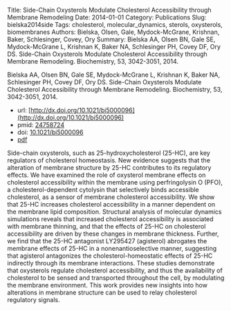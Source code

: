 Title: Side-Chain Oxysterols Modulate Cholesterol Accessibility through Membrane Remodeling
Date: 2014-01-01
Category: Publications
Slug: bielska2014side
Tags: cholesterol, molecular_dynamics, sterols, oxysterols, biomembranes
Authors: Bielska, Olsen, Gale, Mydock-McGrane, Krishnan, Baker, Schlesinger, Covey, Ory
Summary: Bielska AA, Olsen BN, Gale SE, Mydock-McGrane L, Krishnan K, Baker NA, Schlesinger PH, Covey DF, Ory DS. Side-Chain Oxysterols Modulate Cholesterol Accessibility through Membrane Remodeling. Biochemistry, 53, 3042-3051, 2014. 

Bielska AA, Olsen BN, Gale SE, Mydock-McGrane L, Krishnan K, Baker NA, Schlesinger PH, Covey DF, Ory DS. Side-Chain Oxysterols Modulate Cholesterol Accessibility through Membrane Remodeling. Biochemistry, 53, 3042-3051, 2014. 

* url: [http://dx.doi.org/10.1021/bi5000096](http://dx.doi.org/10.1021/bi5000096)
* pmid: [24758724](24758724)
* doi: [10.1021/bi5000096](10.1021/bi5000096)
* [pdf](http://sobolevnrm.github.io/papers/bielska2014side.pdf)

Side-chain oxysterols, such as 25-hydroxycholesterol (25-HC), are key regulators of cholesterol homeostasis. New evidence suggests that the alteration of membrane structure by 25-HC contributes to its regulatory effects. We have examined the role of oxysterol membrane effects on cholesterol accessibility within the membrane using perfringolysin O (PFO), a cholesterol-dependent cytolysin that selectively binds accessible cholesterol, as a sensor of membrane cholesterol accessibility. We show that 25-HC increases cholesterol accessibility in a manner dependent on the membrane lipid composition. Structural analysis of molecular dynamics simulations reveals that increased cholesterol accessibility is associated with membrane thinning, and that the effects of 25-HC on cholesterol accessibility are driven by these changes in membrane thickness. Further, we find that the 25-HC antagonist LY295427 (agisterol) abrogates the membrane effects of 25-HC in a nonenantioselective manner, suggesting that agisterol antagonizes the cholesterol-homeostatic effects of 25-HC indirectly through its membrane interactions. These studies demonstrate that oxysterols regulate cholesterol accessibility, and thus the availability of cholesterol to be sensed and transported throughout the cell, by modulating the membrane environment. This work provides new insights into how alterations in membrane structure can be used to relay cholesterol regulatory signals.
